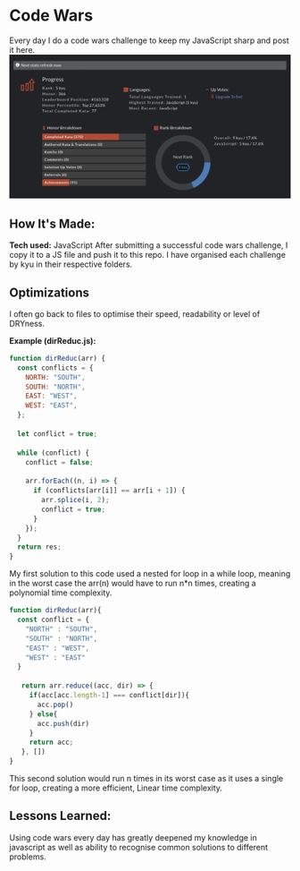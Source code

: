 # Code Wars
Every day I do a code wars challenge to keep my JavaScript sharp and post it here.
![My Codewars Profile](/assets/code-wars-profile.png)

## How It's Made:
**Tech used:** JavaScript
After submitting a successful code wars challenge, I copy it to a JS file and push it to this repo. I have organised each challenge by kyu in their respective folders.

## Optimizations
I often go back to files to optimise their speed, readability or level of DRYness.

**Example (dirReduc.js):**

```javascript
function dirReduc(arr) {
  const conflicts = {
    NORTH: "SOUTH",
    SOUTH: "NORTH",
    EAST: "WEST",
    WEST: "EAST",
  };

  let conflict = true;

  while (conflict) {
    conflict = false;

    arr.forEach((n, i) => {
      if (conflicts[arr[i]] == arr[i + 1]) {
        arr.splice(i, 2);
        conflict = true;
      }
    });
  }
  return res;
}
```
My first solution to this code used a nested for loop in a while loop, meaning in the worst case the arr(n) would have to run n*n times, creating a polynomial time complexity.

```javascript
function dirReduc(arr){
  const conflict = {
    "NORTH" : "SOUTH", 
    "SOUTH" : "NORTH", 
    "EAST" : "WEST", 
    "WEST" : "EAST"
  }
  
   return arr.reduce((acc, dir) => {
     if(acc[acc.length-1] === conflict[dir]){
       acc.pop()
     } else{
       acc.push(dir)
     }
     return acc;
   }, [])
}
```
This second solution would run n times in its worst case as it uses a single for loop, creating a more efficient, Linear time complexity.

## Lessons Learned: 
Using code wars every day has greatly deepened my knowledge in javascript as well as ability to recognise common solutions to different problems.
